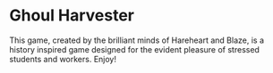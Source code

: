 # Ghoul Harvester
This game, created by the brilliant minds of Hareheart and Blaze, is a history inspired game designed for the evident pleasure of stressed students and workers. Enjoy!

